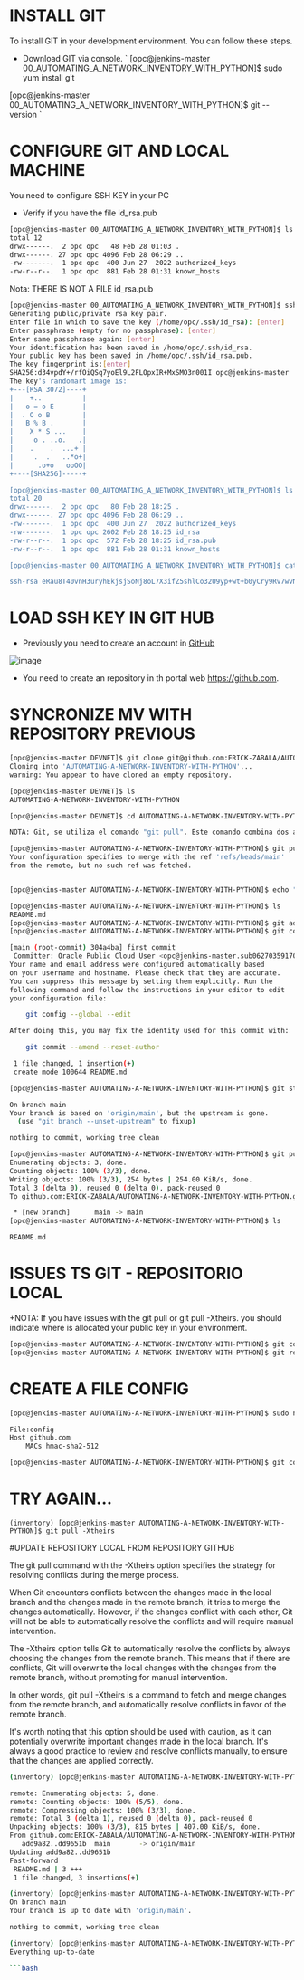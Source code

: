 
# INSTALL GIT

To install GIT in your development environment. You can follow these steps.

+ Download GIT via console.
`
[opc@jenkins-master 00_AUTOMATING_A_NETWORK_INVENTORY_WITH_PYTHON]$ sudo yum install git

[opc@jenkins-master 00_AUTOMATING_A_NETWORK_INVENTORY_WITH_PYTHON]$ git --version
`

# CONFIGURE GIT AND LOCAL MACHINE

You need to configure SSH KEY in your PC

+ Verify if you have the file id_rsa.pub

```bash
[opc@jenkins-master 00_AUTOMATING_A_NETWORK_INVENTORY_WITH_PYTHON]$ ls -al ~/.ssh
total 12
drwx------.  2 opc opc   48 Feb 28 01:03 .
drwx------. 27 opc opc 4096 Feb 28 06:29 ..
-rw-------.  1 opc opc  400 Jun 27  2022 authorized_keys
-rw-r--r--.  1 opc opc  881 Feb 28 01:31 known_hosts
```

Nota: THERE IS NOT A FILE id_rsa.pub

```bash
[opc@jenkins-master 00_AUTOMATING_A_NETWORK_INVENTORY_WITH_PYTHON]$ ssh-keygen
Generating public/private rsa key pair.
Enter file in which to save the key (/home/opc/.ssh/id_rsa): [enter]
Enter passphrase (empty for no passphrase): [enter]
Enter same passphrase again: [enter]
Your identification has been saved in /home/opc/.ssh/id_rsa.
Your public key has been saved in /home/opc/.ssh/id_rsa.pub.
The key fingerprint is:[enter]
SHA256:d34vpdY+/rfOiQSq7yoEl9L2FLOpxIR+MxSMO3n001I opc@jenkins-master
The key's randomart image is:
+---[RSA 3072]----+
|    +..          |
|   o = o E       |
|  . O o B        |
|   B % B .       |
|    X * S ...    |
|     o . ..o.   .|
|    .    .  ...+ |
|     .  .   ..*o+|
|      .o+o   ooOO|
+----[SHA256]-----+

[opc@jenkins-master 00_AUTOMATING_A_NETWORK_INVENTORY_WITH_PYTHON]$ ls -al ~/.ssh
total 20
drwx------.  2 opc opc   80 Feb 28 18:25 .
drwx------. 27 opc opc 4096 Feb 28 06:29 ..
-rw-------.  1 opc opc  400 Jun 27  2022 authorized_keys
-rw-------.  1 opc opc 2602 Feb 28 18:25 id_rsa
-rw-r--r--.  1 opc opc  572 Feb 28 18:25 id_rsa.pub
-rw-r--r--.  1 opc opc  881 Feb 28 01:31 known_hosts

[opc@jenkins-master 00_AUTOMATING_A_NETWORK_INVENTORY_WITH_PYTHON]$ cat ~/.ssh/id_rsa.pub

ssh-rsa eRau8T40vnH3uryhEkjsjSoNj8oL7X3ifZ5shlCo32U9yp+wt+b0yCry9Rv7wvNznG1e5+Kz/H+QEzOF9geiYZOekJ8KUXz8qsbPZRA7vdwZCAZxDU0XQaXzWGWjL765Yno+QCirg8EbZHSY9He3MhrzJmJy1zzCkIpY/XRR4xxxxxRqq5pLhYUJJrmRYLWe/yXgT99m5lSShyrh9OIc9Y7LyVpEqg8Q2CGE8HNS85IlsLghNEFHuzdYqN+lfp7yiOVbBFuDkHhMKTI7WIF7vufUZ3iS2bgy+E4mvj6O4d/Kgb8SroWNLMVrpnKoEPHEZYFQPKId6Yt4sYfgmQjHu!!!!CWr
```
# LOAD SSH KEY IN GIT HUB

+ Previously you need to create an account in [GitHub](https://github.com/)

![image](https://user-images.githubusercontent.com/38144008/222931055-fedeb975-ebdf-4b5f-9791-be3193b935c0.png)

+ You need to create an repository in th portal web https://github.com. 

# SYNCRONIZE MV WITH REPOSITORY PREVIOUS

```bash
[opc@jenkins-master DEVNET]$ git clone git@github.com:ERICK-ZABALA/AUTOMATING-A-NETWORK-INVENTORY-WITH-PYTHON.git
Cloning into 'AUTOMATING-A-NETWORK-INVENTORY-WITH-PYTHON'...
warning: You appear to have cloned an empty repository.

[opc@jenkins-master DEVNET]$ ls
AUTOMATING-A-NETWORK-INVENTORY-WITH-PYTHON  

[opc@jenkins-master DEVNET]$ cd AUTOMATING-A-NETWORK-INVENTORY-WITH-PYTHON/

NOTA: Git, se utiliza el comando "git pull". Este comando combina dos acciones: "git fetch", que descarga los cambios más recientes en el repositorio local, y "git merge", que combina los cambios descargados con los cambios locales.

[opc@jenkins-master AUTOMATING-A-NETWORK-INVENTORY-WITH-PYTHON]$ git pull
Your configuration specifies to merge with the ref 'refs/heads/main'
from the remote, but no such ref was fetched.


[opc@jenkins-master AUTOMATING-A-NETWORK-INVENTORY-WITH-PYTHON]$ echo "# Test" >> README.md

[opc@jenkins-master AUTOMATING-A-NETWORK-INVENTORY-WITH-PYTHON]$ ls
README.md
[opc@jenkins-master AUTOMATING-A-NETWORK-INVENTORY-WITH-PYTHON]$ git add README.md 
[opc@jenkins-master AUTOMATING-A-NETWORK-INVENTORY-WITH-PYTHON]$ git commit -m "first commit"

[main (root-commit) 304a4ba] first commit
 Committer: Oracle Public Cloud User <opc@jenkins-master.sub06270359170.jenkinsvcn.oraclevcn.com>
Your name and email address were configured automatically based
on your username and hostname. Please check that they are accurate.
You can suppress this message by setting them explicitly. Run the
following command and follow the instructions in your editor to edit
your configuration file:

    git config --global --edit

After doing this, you may fix the identity used for this commit with:

    git commit --amend --reset-author

 1 file changed, 1 insertion(+)
 create mode 100644 README.md

[opc@jenkins-master AUTOMATING-A-NETWORK-INVENTORY-WITH-PYTHON]$ git status

On branch main
Your branch is based on 'origin/main', but the upstream is gone.
  (use "git branch --unset-upstream" to fixup)

nothing to commit, working tree clean

[opc@jenkins-master AUTOMATING-A-NETWORK-INVENTORY-WITH-PYTHON]$ git push
Enumerating objects: 3, done.
Counting objects: 100% (3/3), done.
Writing objects: 100% (3/3), 254 bytes | 254.00 KiB/s, done.
Total 3 (delta 0), reused 0 (delta 0), pack-reused 0
To github.com:ERICK-ZABALA/AUTOMATING-A-NETWORK-INVENTORY-WITH-PYTHON.git

 * [new branch]      main -> main
[opc@jenkins-master AUTOMATING-A-NETWORK-INVENTORY-WITH-PYTHON]$ ls

README.md
```

# ISSUES TS GIT - REPOSITORIO LOCAL

+NOTA: If you have issues with the git pull or git pull -Xtheirs. you should indicate where is allocated your public key in your environment.
```bash
[opc@jenkins-master AUTOMATING-A-NETWORK-INVENTORY-WITH-PYTHON]$ git config --global credential.helper store
[opc@jenkins-master AUTOMATING-A-NETWORK-INVENTORY-WITH-PYTHON]$ git remote set-url origin git@github.com:ERICK-ZABALA/AUTOMATING-A-NETWORK-INVENTORY-WITH-PYTHON.git
```
# CREATE A FILE CONFIG 
```bash
[opc@jenkins-master AUTOMATING-A-NETWORK-INVENTORY-WITH-PYTHON]$ sudo nano  ~/.ssh/config

File:config
Host github.com
    MACs hmac-sha2-512

[opc@jenkins-master AUTOMATING-A-NETWORK-INVENTORY-WITH-PYTHON]$ git config core.sshCommand "ssh -i ~/.ssh/id_rsa"
```

# TRY AGAIN...

`(inventory) [opc@jenkins-master AUTOMATING-A-NETWORK-INVENTORY-WITH-PYTHON]$ git pull -Xtheirs`

#UPDATE REPOSITORY LOCAL FROM REPOSITORY GITHUB

The git pull command with the -Xtheirs option specifies the strategy for resolving conflicts during the merge process.

When Git encounters conflicts between the changes made in the local branch and the changes made in the remote branch, it tries to merge the changes automatically. However, if the changes conflict with each other, Git will not be able to automatically resolve the conflicts and will require manual intervention.

The -Xtheirs option tells Git to automatically resolve the conflicts by always choosing the changes from the remote branch. This means that if there are conflicts, Git will overwrite the local changes with the changes from the remote branch, without prompting for manual intervention.

In other words, git pull -Xtheirs is a command to fetch and merge changes from the remote branch, and automatically resolve conflicts in favor of the remote branch.

It's worth noting that this option should be used with caution, as it can potentially overwrite important changes made in the local branch. It's always a good practice to review and resolve conflicts manually, to ensure that the changes are applied correctly.

```bash
(inventory) [opc@jenkins-master AUTOMATING-A-NETWORK-INVENTORY-WITH-PYTHON]$ git pull -Xtheirs

remote: Enumerating objects: 5, done.
remote: Counting objects: 100% (5/5), done.
remote: Compressing objects: 100% (3/3), done.
remote: Total 3 (delta 1), reused 0 (delta 0), pack-reused 0
Unpacking objects: 100% (3/3), 815 bytes | 407.00 KiB/s, done.
From github.com:ERICK-ZABALA/AUTOMATING-A-NETWORK-INVENTORY-WITH-PYTHON
   add9a82..dd9651b  main       -> origin/main
Updating add9a82..dd9651b
Fast-forward
 README.md | 3 +++
 1 file changed, 3 insertions(+)

(inventory) [opc@jenkins-master AUTOMATING-A-NETWORK-INVENTORY-WITH-PYTHON]$ git status
On branch main
Your branch is up to date with 'origin/main'.

nothing to commit, working tree clean

(inventory) [opc@jenkins-master AUTOMATING-A-NETWORK-INVENTORY-WITH-PYTHON]$ git push
Everything up-to-date

```bash


